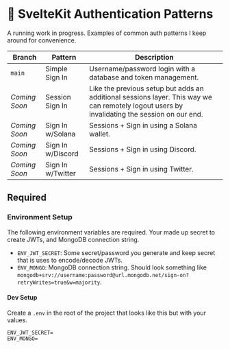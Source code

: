 # 🔐 SvelteKit Authentication Patterns
A running work in progress. Examples of common auth patterns I keep around for convenience.

| Branch | Pattern | Description |
|-|-|-|
| `main` | Simple Sign In | Username/password login with a database and token management. |
| *Coming Soon* | Session Sign In | Like the previous setup but adds an additional sessions layer. This way we can remotely logout users by invalidating the session on our end.|
|  *Coming Soon* | Sign In w/Solana | Sessions + Sign in using a Solana wallet. |
|  *Coming Soon* | Sign In w/Discord | Sessions + Sign in using Discord. |
|  *Coming Soon* | Sign In w/Twitter | Sessions + Sign in using Twitter. |

## Required
### Environment Setup
The following environment variables are required. Your made up secret to create JWTs, and MongoDB connection string.

- `ENV_JWT_SECRET`: Some secret/password you generate and keep secret that is uses to encode/decode JWTs.
- `ENV_MONGO`: MongoDB connection string. Should look something like `mongodb+srv://username:password@url.mongodb.net/sign-on?retryWrites=true&w=majority`.

#### Dev Setup
Create a `.env` in the root of the project that looks like this but with your values.
```
ENV_JWT_SECRET=
ENV_MONGO=
```